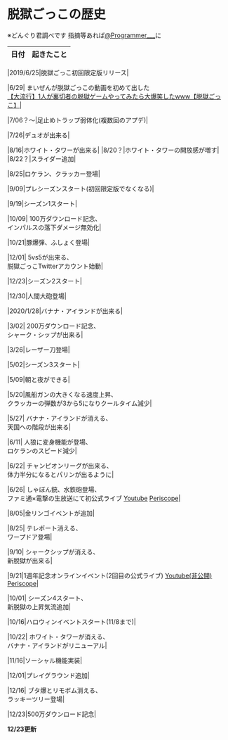 # 脱獄ごっこの歴史
※どんぐり君調べです
指摘等あれば[@Programmer___](https://twitter.com/programmer___)に

|日付|起きたこと|
|-:|:-|

|2019/6/25|脱獄ごっこ初回限定版リリース|

|6/29|
まいぜんが脱獄ごっこの動画を初めて出した<br>
[【大流行】1人が裏切者の脱獄ゲームやってみたら大爆笑したwww【脱獄ごっこ】](https://youtu.be/saFjJdHB0-g)|

|7/06？〜|足止めトラップ弱体化(複数回のアプデ)|

|7/26|デュオが出来る|

|8/16|ホワイト・タワーが出来る|
|8/20？|ホワイト・タワーの開放感が増す|
|8/22？|スライダー追加|

|8/25|ロケラン、クラッカー登場|

|9/09|プレシーズンスタート(初回限定版でなくなる)|

|9/19|シーズン1スタート|

|10/09|
100万ダウンロード記念、<br>
インパルスの落下ダメージ無効化|

|10/21|豚爆弾、ふしょく登場|

|12/01|
5vs5が出来る、<br>
脱獄ごっこTwitterアカウント始動|

|12/23|シーズン2スタート|

|12/30|人間大砲登場|

|2020/1/28|バナナ・アイランドが出来る|

|3/02|
200万ダウンロード記念、<br>
シャーク・シップが出来る|

|3/26|レーザー刀登場|

|5/02|シーズン3スタート|

|5/09|朝と夜ができる|

|5/20|風船ガンの大きくなる速度上昇、<br>
クラッカーの弾数が3から5になりクールタイム減少|

|5/27|
バナナ・アイランドが消える、<br>
天国への階段が出来る|

|6/11|
人狼に変身機能が登場、<br>
ロケランのスピード減少|

|6/22|
チャンピオンリーグが出来る、<br>
体力半分になるとパリンが出るように|

|6/26|
しゃぼん銃、水鉄砲登場、<br>
ファミ通×電撃の生放送にて初公式ライブ
[Youtube](https://youtu.be/YwuMpO7RE5A)
[Periscope](https://www.pscp.tv/w/cq8LDjF6dkVOWEp5Wm13S2V8MU1uR25kVnZ3T054TysX6GHO7prF9vAgMsf9Z8ku-FBdtqf2k_N7KnnkkQ_9?t=4s)|

|8/05|金リンゴイベントが追加|

|8/25|
テレポート消える、<br>
ワープドア登場|

|9/10|
シャークシップが消える、<br>
新脱獄が出来る|

|9/21|1週年記念オンラインイベント(2回目の公式ライブ)
[Youtube(非公開)](https://youtu.be/H3GTvzlUJsE)
[Periscope](https://www.pscp.tv/w/cq8NlDF6dkVOWEp5Wm13S2V8MXluSk9xUlptV1ZLUrbnNFFd7woe91akVF9fGvEWWO22xOYWOIo1aSl5RifK?t=6s)|

|10/01|
シーズン4スタート、<br>
新脱獄の上昇気流追加|

|10/16|ハロウィンイベントスタート(11/8まで)|

|10/22|
ホワイト・タワーが消える、<br>
バナナ・アイランドがリニューアル|

|11/16|ソーシャル機能実装|

|12/01|プレイグラウンド追加|

|12/16|
ブタ爆とリモボム消える、<br>
ラッキーツリー登場|

|12/23|500万ダウンロード記念|

__12/23更新__
